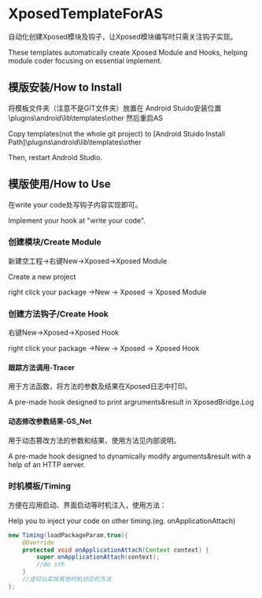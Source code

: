 # XposedTemplateForAS
自动化创建Xposed模块及钩子，让Xposed模块编写时只需关注钩子实现。

These templates automatically create Xposed Module and Hooks, helping module coder focusing on essential implement.

## 模版安装/How to Install
将模板文件夹（注意不是GIT文件夹）放置在
Android Stuido安装位置\plugins\android\lib\templates\other
然后重启AS

Copy templates(not the whole git project) to [Android Stuido Install Path]\plugins\android\lib\templates\other

Then, restart Android Studio.

## 模版使用/How to Use
在write your code处写钩子内容实现即可。

Implement your hook at "write your code".

### 创建模块/Create Module
新建空工程->右键New->Xposed->Xposed Module

Create a new project

right click your package ->New -> Xposed -> Xposed Module

### 创建方法钩子/Create Hook
右键New->Xposed->Xposed Hook

right click your package ->New -> Xposed -> Xposed Hook

#### 跟踪方法调用-Tracer

用于方法函数，将方法的参数及结果在Xposed日志中打印。

A pre-made hook designed to print argruments&result in XposedBridge.Log

#### 动态修改参数结果-GS_Net

用于动态篡改方法的参数和结果，使用方法见内部说明。

A pre-made hook designed to dynamically modify arguments&result with a help of an HTTP server.

### 时机模板/Timing

方便在应用启动、界面启动等时机注入，使用方法：

Help you to inject your code on other timing.(eg. onApplicationAttach)

~~~java
new Timing(loadPackageParam,true){
    @Override
    protected void onApplicationAttach(Context context) {
        super.onApplicationAttach(context);
        //do sth
    }
    //还可以实现其他时机对应的方法
};
~~~